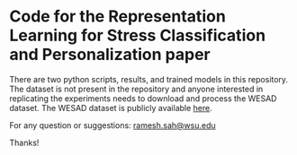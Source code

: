 # Code for the Representation Learning for Stress Classification and Personalization paper

There are two python scripts, results, and trained models in this repository. The dataset is not present in the repository and anyone interested in replicating the experiments needs to download and process the WESAD dataset. The WESAD dataset is publicly available [here](https://archive.ics.uci.edu/ml/datasets/WESAD+%28Wearable+Stress+and+Affect+Detection%29). 

For any question or suggestions: ramesh.sah@wsu.edu

Thanks!